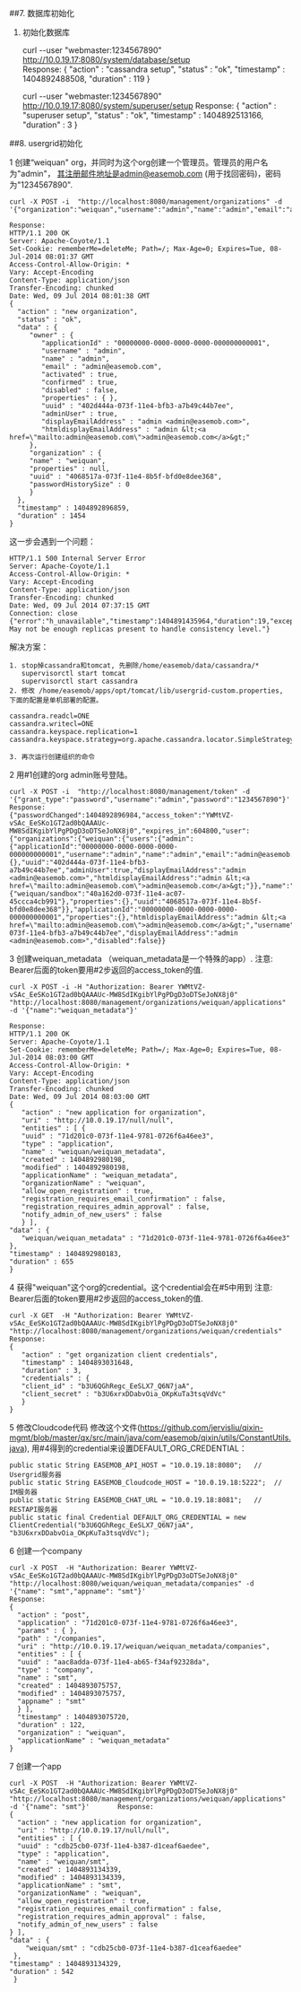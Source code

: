 ##7. 数据库初始化

1. 初始化数据库
        
    curl --user "webmaster:1234567890" http://10.0.19.17:8080/system/database/setup    
    Response:
    {
      "action" : "cassandra setup",
      "status" : "ok",
      "timestamp" : 1404892488508,
      "duration" : 119
    }
    
    curl --user "webmaster:1234567890" http://10.0.19.17:8080/system/superuser/setup
    Response:
    {
       "action" : "superuser setup",
       "status" : "ok",
       "timestamp" : 1404892513166,
       "duration" : 3
    }
    

##8. usergrid初始化

1 创建“weiquan" org，并同时为这个org创建一个管理员。管理员的用户名为"admin"， 其注册邮件地址是admin@easemob.com (用于找回密码)，密码为"1234567890".   

    curl -X POST -i  "http://localhost:8080/management/organizations" -d '{"organization":"weiquan","username":"admin","name":"admin","email":"admin@easemob.com","password":"1234567890"}'
    
    Response:
    HTTP/1.1 200 OK
    Server: Apache-Coyote/1.1
    Set-Cookie: rememberMe=deleteMe; Path=/; Max-Age=0; Expires=Tue, 08-Jul-2014 08:01:37 GMT
    Access-Control-Allow-Origin: *
    Vary: Accept-Encoding
    Content-Type: application/json
    Transfer-Encoding: chunked
    Date: Wed, 09 Jul 2014 08:01:38 GMT
    {
      "action" : "new organization",
      "status" : "ok",
      "data" : {
         "owner" : {
            "applicationId" : "00000000-0000-0000-0000-000000000001",
            "username" : "admin",
            "name" : "admin",
            "email" : "admin@easemob.com",
            "activated" : true,
            "confirmed" : true,
            "disabled" : false,
            "properties" : { },
            "uuid" : "402d444a-073f-11e4-bfb3-a7b49c44b7ee",
            "adminUser" : true,
            "displayEmailAddress" : "admin <admin@easemob.com>",
            "htmldisplayEmailAddress" : "admin &lt;<a href=\"mailto:admin@easemob.com\">admin@easemob.com</a>&gt;"
         },
         "organization" : {
         "name" : "weiquan",
         "properties" : null,
         "uuid" : "4068517a-073f-11e4-8b5f-bfd0e8dee368",
         "passwordHistorySize" : 0
         }
      },
      "timestamp" : 1404892896859,
      "duration" : 1454
    }

这一步会遇到一个问题：
    
    HTTP/1.1 500 Internal Server Error
    Server: Apache-Coyote/1.1
    Access-Control-Allow-Origin: *
    Vary: Accept-Encoding
    Content-Type: application/json
    Transfer-Encoding: chunked
    Date: Wed, 09 Jul 2014 07:37:15 GMT
    Connection: close
    {"error":"h_unavailable","timestamp":1404891435964,"duration":19,"exception":"me.prettyprint.hector.api.exceptions.HUnavailableException","error_description":": May not be enough replicas present to handle consistency level."}

解决方案：
    
    1. stop掉cassandra和tomcat, 先删除/home/easemob/data/cassandra/*     
       supervisorctl start tomcat 
       supervisorctl start cassandra
    2. 修改 /home/easemob/apps/opt/tomcat/lib/usergrid-custom.properties, 下面的配置是单机部署的配置。
    
    cassandra.readcl=ONE    
    cassandra.writecl=ONE
    cassandra.keyspace.replication=1
    cassandra.keyspace.strategy=org.apache.cassandra.locator.SimpleStrategy
    
    3. 再次运行创建组织的命令
	 
2 用#1创建的org admin账号登陆。
    
    curl -X POST -i  "http://localhost:8080/management/token" -d '{"grant_type":"password","username":"admin","password":"1234567890"}'
    Response:
    {"passwordChanged":1404892896984,"access_token":"YWMtVZ-vSAc_EeSKo1GT2ad0bQAAAUc-MW8SdIKgibYlPgPDgD3oDTSeJoNX8j0","expires_in":604800,"user":{"organizations":{"weiquan":{"users":{"admin":{"applicationId":"00000000-0000-0000-0000-000000000001","username":"admin","name":"admin","email":"admin@easemob.com","activated":true,"confirmed":true,"disabled":false,"properties":{},"uuid":"402d444a-073f-11e4-bfb3-a7b49c44b7ee","adminUser":true,"displayEmailAddress":"admin <admin@easemob.com>","htmldisplayEmailAddress":"admin &lt;<a href=\"mailto:admin@easemob.com\">admin@easemob.com</a>&gt;"}},"name":"weiquan","applications":{"weiquan/sandbox":"40a162d0-073f-11e4-ac07-45ccca4cb991"},"properties":{},"uuid":"4068517a-073f-11e4-8b5f-bfd0e8dee368"}},"applicationId":"00000000-0000-0000-0000-000000000001","properties":{},"htmldisplayEmailAddress":"admin &lt;<a href=\"mailto:admin@easemob.com\">admin@easemob.com</a>&gt;","username":"admin","confirmed":true,"email":"admin@easemob.com","adminUser":true,"name":"admin","activated":true,"uuid":"402d444a-073f-11e4-bfb3-a7b49c44b7ee","displayEmailAddress":"admin <admin@easemob.com>","disabled":false}}

3 创建weiquan_metadata （weiquan_metadata是一个特殊的app）. 注意: Bearer后面的token要用#2步返回的access_token的值.
    
    curl -X POST -i -H "Authorization: Bearer YWMtVZ-vSAc_EeSKo1GT2ad0bQAAAUc-MW8SdIKgibYlPgPDgD3oDTSeJoNX8j0" "http://localhost:8080/management/organizations/weiquan/applications" -d '{"name":"weiquan_metadata"}'
     
    Response:
    HTTP/1.1 200 OK
    Server: Apache-Coyote/1.1
    Set-Cookie: rememberMe=deleteMe; Path=/; Max-Age=0; Expires=Tue, 08-Jul-2014 08:03:00 GMT
    Access-Control-Allow-Origin: *
    Vary: Accept-Encoding
    Content-Type: application/json
    Transfer-Encoding: chunked
    Date: Wed, 09 Jul 2014 08:03:00 GMT
    {
       "action" : "new application for organization",
       "uri" : "http://10.0.19.17/null/null",
       "entities" : [ {
       "uuid" : "71d201c0-073f-11e4-9781-0726f6a46ee3",
       "type" : "application",
       "name" : "weiquan/weiquan_metadata",
       "created" : 1404892980198,
       "modified" : 1404892980198,
       "applicationName" : "weiquan_metadata",
       "organizationName" : "weiquan",
       "allow_open_registration" : true,
       "registration_requires_email_confirmation" : false,
       "registration_requires_admin_approval" : false,
       "notify_admin_of_new_users" : false
       } ],
    "data" : {
       "weiquan/weiquan_metadata" : "71d201c0-073f-11e4-9781-0726f6a46ee3"
    },
    "timestamp" : 1404892980183,
    "duration" : 655
    }

4 获得"weiquan"这个org的credential。这个credential会在#5中用到  注意: Bearer后面的token要用#2步返回的access_token的值.
    
    curl -X GET  -H "Authorization: Bearer YWMtVZ-vSAc_EeSKo1GT2ad0bQAAAUc-MW8SdIKgibYlPgPDgD3oDTSeJoNX8j0" "http://localhost:8080/management/organizations/weiquan/credentials"
    Response:
    {
       "action" : "get organization client credentials",
       "timestamp" : 1404893031648,
       "duration" : 3,
       "credentials" : {
       "client_id" : "b3U6QGhRegc_EeSLX7_Q6N7jaA",
       "client_secret" : "b3U6xrxDDabvOia_OKpKuTa3tsqVdVc"
       }
    }

5 修改Cloudcode代码
修改这个文件(https://github.com/jervisliu/qixin-mgmt/blob/master/qx/src/main/java/com/easemob/qixin/utils/ConstantUtils.java), 用#4得到的credential来设置DEFAULT_ORG_CREDENTIAL： 

    public static String EASEMOB_API_HOST = "10.0.19.18:8080";   // Usergrid服务器
    public static String EASEMOB_Cloudcode_HOST = "10.0.19.18:5222";  // IM服务器
    public static String EASEMOB_CHAT_URL = "10.0.19.18:8081";   // RESTAPI服务器
    public static final Credential DEFAULT_ORG_CREDENTIAL = new ClientCredential("b3U6QGhRegc_EeSLX7_Q6N7jaA", "b3U6xrxDDabvOia_OKpKuTa3tsqVdVc");


6 创建一个company
    
    curl -X POST  -H "Authorization: Bearer YWMtVZ-vSAc_EeSKo1GT2ad0bQAAAUc-MW8SdIKgibYlPgPDgD3oDTSeJoNX8j0" "http://localhost:8080/weiquan/weiquan_metadata/companies" -d '{"name": "smt","appname": "smt"}'
    Response:
    {
      "action" : "post",
      "application" : "71d201c0-073f-11e4-9781-0726f6a46ee3",
      "params" : { },
      "path" : "/companies",
      "uri" : "http://10.0.19.17/weiquan/weiquan_metadata/companies",
      "entities" : [ {
      "uuid" : "aac8adda-073f-11e4-ab65-f34af92328da",
      "type" : "company",
      "name" : "smt",
      "created" : 1404893075757,
      "modified" : 1404893075757,
      "appname" : "smt"
      } ],
      "timestamp" : 1404893075720,
      "duration" : 122,
      "organization" : "weiquan",
      "applicationName" : "weiquan_metadata"
    }


7 创建一个app

    curl -X POST  -H "Authorization: Bearer YWMtVZ-vSAc_EeSKo1GT2ad0bQAAAUc-MW8SdIKgibYlPgPDgD3oDTSeJoNX8j0" "http://localhost:8080/management/organizations/weiquan/applications" -d '{"name": "smt"}'       Response:
    {
      "action" : "new application for organization",
      "uri" : "http://10.0.19.17/null/null",
      "entities" : [ {
      "uuid" : "cdb25cb0-073f-11e4-b387-d1ceaf6aedee",
      "type" : "application",
      "name" : "weiquan/smt",
      "created" : 1404893134339,
      "modified" : 1404893134339,
      "applicationName" : "smt",
      "organizationName" : "weiquan",
      "allow_open_registration" : true,
      "registration_requires_email_confirmation" : false,
      "registration_requires_admin_approval" : false,
      "notify_admin_of_new_users" : false
    } ],
    "data" : {
        "weiquan/smt" : "cdb25cb0-073f-11e4-b387-d1ceaf6aedee"
     },
    "timestamp" : 1404893134329,
    "duration" : 542
     }



